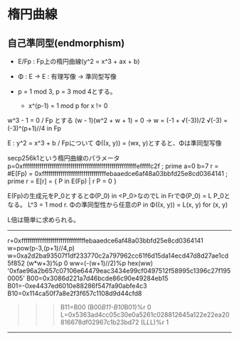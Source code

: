 # 楕円曲線

## 自己準同型(endmorphism)

- E/Fp : Fp上の楕円曲線(y^2 = x^3 + ax + b)
- Φ : E → E : 有理写像 → 準同型写像


- p = 1 mod 3, p = 3 mod 4とする。
  - x^(p-1) = 1 mod p for x != 0

w^3 - 1 = 0 / Fp とする
(w - 1)(w^2 + w + 1) = 0 → w = (-1 + √(-3))/2
√(-3) = (-3)^(p+1)//4 in Fp

E : y^2 = x^3 + b / Fpについて
Φ((x, y)) = (wx, y)とすると、Φは準同型写像


secp256k1という楕円曲線のパラメータ
p=0xfffffffffffffffffffffffffffffffffffffffffffffffffffffffefffffc2f ; prime
a=0
b=7
r = #E(Fp) = 0xfffffffffffffffffffffffffffffffebaaedce6af48a03bbfd25e8cd0364141 ; prime
r = E[r] = { P in E(Fp) | r P = 0 }

E(Fp)の生成元をP_0とするとΦ(P_0) in <P_0>なのでL in FrでΦ(P_0) = L P_0となる。
L^3 = 1 mod r.
Φの準同型性から任意のP in
Φ((x, y)) = L(x, y) for (x, y)

L倍は簡単に求められる。

-----------------------------------------------------------------------------
r=0xfffffffffffffffffffffffffffffffebaaedce6af48a03bbfd25e8cd0364141
w=pow(p-3,(p+1)//4,p)
w=0xa2d2ba93507f1df233770c2a797962cc61f6d15da14ecd47d8d27ae1cd5f852
(w*w+3)%p
0
ww=(-(w+1)//2)%p
hex(ww)
'0xfae96a2b657c07106e64479eac3434e99cf0497512f58995c1396c27f1950005'
B00=0x3086d221a7d46bcde86c90e49284eb15
B01=-0xe4437ed6010e88286f547fa90abfe4c3
B10=0x114ca50f7a8e2f3f657c1108d9d44cfd8
>>> B11=B00
(B00*B11-B10*B01)%r
0
L=0x5363ad4cc05c30e0a5261c028812645a122e22ea20816678df02967c1b23bd72
(L*L*L)%r
1
-----------------------------------------------------------------------------

